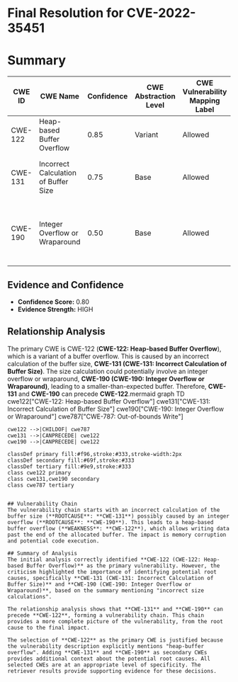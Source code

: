 # Final Resolution for CVE-2022-35451

# Summary
| CWE ID | CWE Name | Confidence | CWE Abstraction Level | CWE Vulnerability Mapping Label | CWE-Vulnerability Mapping Notes |
|---|---|---|---|---|---|
| CWE-122 | Heap-based Buffer Overflow | 0.85 | Variant | Allowed | Primary CWE. Direct cause of the vulnerability. |
| CWE-131 | Incorrect Calculation of Buffer Size | 0.75 | Base | Allowed | Secondary CWE. Likely cause of the heap overflow. |
| CWE-190 | Integer Overflow or Wraparound | 0.50 | Base | Allowed | Secondary CWE. Possible cause if size calculations involve integers. |

## Evidence and Confidence

*   **Confidence Score:** 0.80
*   **Evidence Strength:** HIGH

## Relationship Analysis
The primary CWE is CWE-122 (**CWE-122: Heap-based Buffer Overflow**), which is a variant of a buffer overflow. This is caused by an incorrect calculation of the buffer size, **CWE-131 (CWE-131: Incorrect Calculation of Buffer Size)**. The size calculation could potentially involve an integer overflow or wraparound, **CWE-190 (CWE-190: Integer Overflow or Wraparound)**, leading to a smaller-than-expected buffer. Therefore, **CWE-131** and **CWE-190** can precede **CWE-122**.mermaid
graph TD
    cwe122["CWE-122: Heap-based Buffer Overflow"]
    cwe131["CWE-131: Incorrect Calculation of Buffer Size"]
    cwe190["CWE-190: Integer Overflow or Wraparound"]
    cwe787["CWE-787: Out-of-bounds Write"]
    
    cwe122 -->|CHILDOF| cwe787
    cwe131 -->|CANPRECEDE| cwe122
    cwe190 -->|CANPRECEDE| cwe122
    
    classDef primary fill:#f96,stroke:#333,stroke-width:2px
    classDef secondary fill:#69f,stroke:#333
    classDef tertiary fill:#9e9,stroke:#333
    class cwe122 primary
    class cwe131,cwe190 secondary
    class cwe787 tertiary
```

## Vulnerability Chain
The vulnerability chain starts with an incorrect calculation of the buffer size (**ROOTCAUSE**: **CWE-131**) possibly caused by an integer overflow (**ROOTCAUSE**: **CWE-190**). This leads to a heap-based buffer overflow (**WEAKNESS**: **CWE-122**), which allows writing data past the end of the allocated buffer. The impact is memory corruption and potential code execution.

## Summary of Analysis
The initial analysis correctly identified **CWE-122 (CWE-122: Heap-based Buffer Overflow)** as the primary vulnerability. However, the criticism highlighted the importance of identifying potential root causes, specifically **CWE-131 (CWE-131: Incorrect Calculation of Buffer Size)** and **CWE-190 (CWE-190: Integer Overflow or Wraparound)**, based on the summary mentioning "incorrect size calculations".

The relationship analysis shows that **CWE-131** and **CWE-190** can precede **CWE-122**, forming a vulnerability chain. This chain provides a more complete picture of the vulnerability, from the root cause to the final impact.

The selection of **CWE-122** as the primary CWE is justified because the vulnerability description explicitly mentions "heap-buffer overflow". Adding **CWE-131** and **CWE-190** as secondary CWEs provides additional context about the potential root causes. All selected CWEs are at an appropriate level of specificity. The retriever results provide supporting evidence for these decisions.

```
```